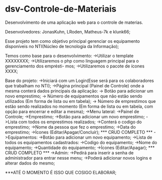 # dsv-Controle-de-Materiais
Desenvolvimento de uma aplicação web para o controle de materias.

Desenvolvedores: JonasKuhn, LRoden, Matheus-7k e klunk66;

Esse projeto tem como objetivo principal gerenciar os equipamento disponíveis 
no NTI(Núcleo de tecnologia da Informação);

Temos como base para o desenvolvimento:
->Utilizar o template XXXXXXXX;
->Utilizaremos o php como linguagem principal para o gerenciamento dos emprésti-
mos;
->Utilizaremos o pacote de ícones XXXX;

Base do projeto:
->Iniciará com um Login(Esse será para os colaboradores que trabalham no NTI);
->Página principal (Painel de Controle) onde a mesma conterá dados principais da aplicação:
    -> Botão para adicionar um novo emprestimo;
    -> Número de equipamentos que não estão sendo utilizados (Em forma de lista ou
       em tabela);
    -> Número de emprestimos que estão sendo realizados no momento (Em forma de lista ou
       em tabela, com opção para encerrar e editar a mesma);
->Menu lateral:
    ->Painel de Controle;
    ->Emprestimo;
        ->Botão para adicionar um novo emprestimo;
        ->Lista com todos os emprestimos realizados;
            ->Conterá o codigo do emprestimo;
            ->Nome da pessoa que fez o emprestimo;
            ->Data do emprestimo;
            ->Ícones (Editar/Apagar/Concluír);
        *** CRUD COMPLETO ***
    ->Equipamentos:
        ->Botão para adicionar um novo equipamento;
        ->Lista de todos os equipamentos cadastrados:
            ->Codigo do equipamento;
            ->Nome do equipamento;
            ->Quantidade do equipamento;
            ->Ícones (Editar/Apagar);
        *** CRUD COMPLETO ***
    ->Admin:
        ->Pedirá para inserir a senha de administrador para entrar nesse menu;
        ->Poderá adicionar novos logins e alterar dados do mesmo;


***ATÉ O MOMENTO É ISSO QUE COSIGO ELABORAR;